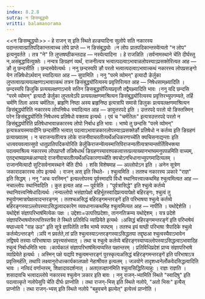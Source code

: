 ```yaml
---
index: 8.2.8
sutra: न ङिसम्बुद्ध्योः
vritti: balamanorama
---
```


<<न ङिसम्बुद्ध्योः>> - हे राजन् स् इति स्थिते हल्ङ्यादिना सुलोपे सति नकारस्य पदान्तत्वात्प्रातिपदिकान्तत्वाच्च लोपे प्राप्ते — न ङिसंबुद्ध्योः ।न लोपः प्रातपदिकान्तस्ये॑त्यतो "न लोप" इत्यनुवर्तते । तत्र "ने" ति लुप्तषष्ठीकन्तदाह — नस्येत्यादिना । हे राजन्निति ।सर्वनामस्थाने चे॑ति दीर्घस्तु न,असंबुद्धा॑वित्युक्तेः । नन्वत्र ङिग्रहणं व्यर्थं, राजनीत्यत्र भत्वात्पदत्वाऽभावान्नलोपस्याऽप्रसक्तेरित्यत आह — ङौ तु छन्दसीति । छन्दस्येवेत्यर्थः । ननु छन्दस्यपि ङौ परतो भत्वात्पदत्वाऽभावात्कथं नकारस्य लोपप्रसङ्गो येन तन्निषेधोऽर्थवान् स्यादित्यत आह — सुपामिति । ननु "परमे व्योमन्" इत्यादौ ङेर्लुका लुप्तत्वात्प्रत्ययलक्षणाऽभावात्कथं तत्रन ङिसंबुद्ध्यो॑रित्यस्य प्रवृत्तिरित्यत आह — निषेधसामथ्र्यादिति । छन्दस्यपि ङिलुकि प्रत्ययलक्षणाऽभावे सतिन ङिसबुद्ध्यो॑रित्यप्रवृत्तौ तद्वैयथ्र्यादिति भावः ।ननु यदि छन्दसि "परमे व्योमन्" इत्यादौ ङेर्लुका लुप्तत्वेऽपि प्रत्ययलक्षणमाश्रित्यन ङिसंबुद्ध्यो॑रित्यस्य प्रवृत्तिरभ्युपगम्यते, तर्हि चर्मणि तिला अस्य चर्मतिलः, ब्राहृणि निष्ठा अस्य ब्राहृनिष्ठ इत्यत्रापि समासे ङिलुकः प्रत्ययलक्षणमाश्रित्यन ङिसंबुद्ध्यो॑रिति नकारस्य लोपनिषेधः स्यादित्यत आह — ङावुत्तरपदे इति । उत्तरपदे परतो यो ङिस्तस्मिन् परेन ङिसंबुद्ध्यो॑रिति निषेधस्य प्रतिषेधो वक्तव्य इत्यर्थः । एवं च "चर्मतिलः" इत्यत्रउत्तरपदे परतो न ङिसंबुद्ध्यो॑रिति प्रतिषेधाभावान्नकारस्य लोपो निर्बाध इति भावः । भाष्ये तु छन्दसि "परमे व्योमन्" इत्यत्रअयस्मयादीनि छन्दसी॑ति भत्वात् पदत्वाऽभावान्नकारलोपस्याऽप्रसक्तेर्ङौ प्रतिषेधो न कर्तव्य इति ङिग्रहणं प्रत्याख्यातम् । न चराजन्यती॑त्यत्र लोके राजनीवाचरतीत्यर्थेअधिकरणाच्चे॑ति क्यचिसनाद्यन्ताः इति धात्ववयवत्वात्सुपो धातुप्रातिपदिकयोरिति ङेर्लुकिराजन्ये॑त्यस्मात्तिपिराजन्यती॑त्यत्राप्यन्तर्वर्तिविभक्त्या पदत्वमाश्रित्य नकारस्य लोपप्राप्तौ तन्निषेधार्थं ङिग्रहणस्यावश्यकत्वात्तत्प्रत्याख्यानभाष्यमनुपपन्नमिति वाच्यम्, एतद्भाष्यप्राम#आण्यादे राजनीवाचरतीत्यर्थेअधिकारणाच्चे॑ति क्यचोऽनभिधानाभ्युपगमादित्यलम् । राजानमित्यादौ सुटिसर्वनामस्थाने चे॑ति दीर्घः । शसि विशेषमाह — अल्लोपोऽन इति । अनेन सूत्रेण जकारादकारस्य लोप इत्यर्थः । राजन् अस् इति स्थिते- । श्चुत्वमिति । ततश्च नकारस्य ञकारे "राज्ञ" इति सिद्धम् । ननु "अचः परस्मिन्" इत्यल्लोपस्य पूर्वस्मादपि विधौ स्थानिवत्त्वात्कथमिह श्चुत्वमित्यत आह — नचाल्लोपः स्थानिवदिति । कुत इत्यत आह — पूर्वत्रेति । "पूर्वत्रासिद्धे" इति श्चुत्वे कर्तव्ये स्थानिवत्त्वनिषेधादित्यर्थः ।नन्वल्लोपो भसंज्ञापेक्षो बहिर्भूतस्वादिप्रत्ययापेक्षो बहिरङ्गः, श्चुत्वं तु श्चुयोगमात्रापेक्षत्वादन्तरङ्गम् । ततश्चअसिद्धं बहिरङ्गमन्तरङ्गे॑ इति परिभाषया श्चुत्वे कर्तव्ये बहिरङ्गस्याऽल्लोपस्याऽसिद्धत्वादकारेण व्यवधानात्कथमिह श्चुत्वमित्यत आह — नापीति । यथोद्देशेति ।यथोद्देशं संज्ञापरिभाष॑मित्येकः पक्षः । उद्देशाः=उत्पत्तिप्रदेशाः, ताननतिक्रम्य यथोद्देशम् । यत्र प्रदेशे संज्ञापरिभाषयोरुत्पत्तिस्तत्रैव ते स्थिते प्रतिविधि व्याप्रियेते इत्यर्थः ।असिद्धं बहिरङ्गमन्तरङ्गे॑ इति परिभाषेयं षष्ठाध्याये "वाह ऊठ" इति सूत्रे ज्ञापितेति तत्रैव भाष्ये स्पष्टम् । ततश्च इयं षाष्ठी परिभाषा त्रैपादिके श्चुत्वे कर्तव्येऽन्तरङ्गे ।ञपि न प्रवर्तते,तां प्रति श्चुत्वस्याऽन्तरङ्गस्याऽसिद्धतया तद्दृष्ठआ श्चुत्वस्यैवाऽभावेन तद्विषये तस्याः परिभाषायाः प्रवृत्त्यसंभवात् । तथा च श्चुत्वे कर्तव्ये बहिरङ्गस्याप्यल्लोपस्याऽसिद्धत्वाऽभावादिह श्चुत्वं निर्बाधमिति भावः ।कार्यकालं संज्ञापरिभाष॑मित्यप्यस्ति पक्षान्तरम् । प्रतिविधिप्रदेशं प्राप्य संज्ञापरिभाषे व्याप्रियेते इत्यर्थः । अस्मिन् पक्षे यद्यपि श्चुत्वमन्तरङ्गं पुरस्कृत्यअसिद्धं बहिरङ्गमन्तरङ्गे॑ इति परिभाषाऽत्र प्रवृत्तिमर्हति, तथापि लक्ष्यानुरोधात्कार्यकालपक्षो नेहाश्रीयत इत्यलम् । जञयोगे तादृशध्वनेर्लोकवेदसिद्धत्वादिति भावः । नत्विदं वर्णान्तरम्, शिक्षादावदर्शनात् । अतएतज्ज्ञान॑मिति श्चुत्वसिद्धिरित्याहुः । राज्ञः राज्ञति । शसादावचि भत्वादल्लोपे नकारस्य श्चुत्वेन ञकार इति बावः । ननु राजन्-भ्यामिति स्थिते "स्वादिषु" इति पदत्वात्कृते नलोपेसुपि चे॑ति दीर्घः प्राप्नोति । तथा राजन्-भिस् इति स्थिते नलोपे, "अतो भिसः" इत्यैस् प्राप्नोति । तथा राजन्-भ्यस् इति स्थिते नलोपे "बहुवचने झल्येत्" इत्येत्त्वं प्राप्नोति ।